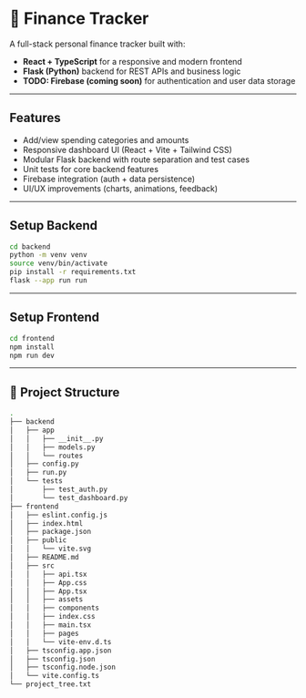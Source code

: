 # 💸 Finance Tracker

A full-stack personal finance tracker built with:

- **React + TypeScript** for a responsive and modern frontend
- **Flask (Python)** backend for REST APIs and business logic
- **TODO: Firebase (coming soon)** for authentication and user data storage

---

##  Features

-  Add/view spending categories and amounts
-  Responsive dashboard UI (React + Vite + Tailwind CSS)
-  Modular Flask backend with route separation and test cases
-  Unit tests for core backend features
-  Firebase integration (auth + data persistence)
-  UI/UX improvements (charts, animations, feedback)

---
## Setup Backend
```bash
cd backend
python -m venv venv
source venv/bin/activate
pip install -r requirements.txt
flask --app run run
```
---
## Setup Frontend
```bash
cd frontend
npm install
npm run dev
```
---
## 📁 Project Structure
```bash
.
├── backend
│   ├── app
│   │   ├── __init__.py
│   │   ├── models.py
│   │   └── routes
│   ├── config.py
│   ├── run.py
│   └── tests
│       ├── test_auth.py
│       └── test_dashboard.py
├── frontend
│   ├── eslint.config.js
│   ├── index.html
│   ├── package.json
│   ├── public
│   │   └── vite.svg
│   ├── README.md
│   ├── src
│   │   ├── api.tsx
│   │   ├── App.css
│   │   ├── App.tsx
│   │   ├── assets
│   │   ├── components
│   │   ├── index.css
│   │   ├── main.tsx
│   │   ├── pages
│   │   └── vite-env.d.ts
│   ├── tsconfig.app.json
│   ├── tsconfig.json
│   ├── tsconfig.node.json
│   └── vite.config.ts
└── project_tree.txt

```
